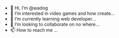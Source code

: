 - 👋 Hi, I’m @wadog
- 👀 I’m interested in video games and how create...
- 🌱 I’m currently learning web developer...
- 💞️ I’m looking to collaborate on no where...
- 📫 How to reach me ...

<!---
wadog/wadog is a ✨ special ✨ repository because its `README.md` (this file) appears on your GitHub profile.
You can click the Preview link to take a look at your changes.
--->
